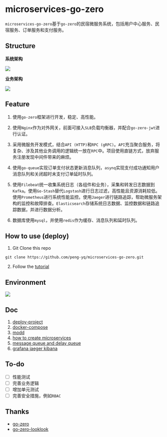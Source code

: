 # microservices-go-zero

`microservices-go-zero`基于`go-zero`的民宿微服务系统，包括用户中心服务、民宿服务、订单服务和支付服务。

## Structure

**系统架构**

<img src="https://cdn.jsdelivr.net/gh/peng-yq/Gallery/202406051229362.png">

**业务架构**

<img src="https://cdn.jsdelivr.net/gh/peng-yq/Gallery/202406051201850.png">

## Feature

1. 使用`go-zero`框架进行开发，稳定、高性能。 

2. 使用`Nginx`作为对外网关，前面可接入`SLB`负载均衡器，并配合`go-zero-jwt`进行认证。

3. 采用微服务开发模式，结合`API (HTTP)`和`RPC (gRPC)`。`API`充当聚合服务，将复杂、涉及其他业务调用的逻辑统一放在`RPC`中。项目使用直链方式，放弃服务注册发现中间件带来的麻烦。

4. 使用`go-queue`实现订单支付状态更新消息队列，`asynq`实现支付成功通知用户消息队列和关闭超时未支付订单延时队列。

5. 使用`Filebeat`统一收集系统日志（各组件和业务），采集和转发日志数据到`Kafka`。使用`Go-Stash`替代`Logstash`进行日志过滤，高性能且资源消耗较低。使用`Prometheus`进行系统性能监控。使用`Jaeger`进行链路追踪，帮助微服务架构的监控和故障排查。`Elasticsearch`存储系统日志数据、监控数据和链路追踪数据，并进行数据分析。

6. 数据库使用`mysql`，并使用`redis`作为缓存、消息队列和延时队列。

## How to use (deploy)

1. Git Clone this repo

```shell
git clone https://github.com/peng-yq/microservices-go-zero.git
```

2. Follow the [tutorial](./docs/deploy-project.md)

## Environment

<img src="https://cdn.jsdelivr.net/gh/peng-yq/Gallery/202406051255703.png">

## Doc

1. [deploy-project](./docs/deploy-project.md)
2. [docker-compose](./docs/docker-compose.md)
3. [modd](./docs/modd.md)
4. [how to create microservices](./docs/how-to-create-microservices.md)
5. [message queue and delay queue](./docs/message-queue-delay-queue-timed-queue.md)
6. [grafana jaeger kibana](./docs/others.md)

## To-do

- [ ] 性能测试
- [ ] 完善业务逻辑
- [ ] 增加单元测试
- [ ] 完善安全措施，例如`RBAC`

## Thanks

- [go-zero](https://github.com/zeromicro/go-zero)
- [go-zero-looklook](https://github.com/Mikaelemmmm/go-zero-looklook)
